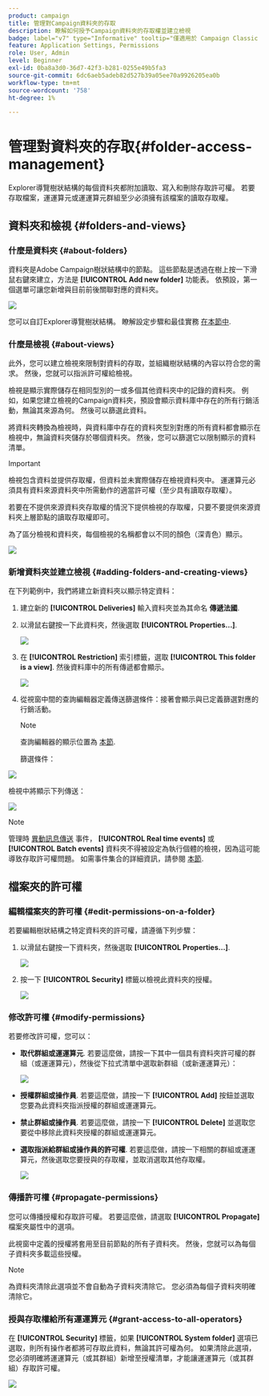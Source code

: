 ```yaml
---
product: campaign
title: 管理對Campaign資料夾的存取
description: 瞭解如何授予Campaign資料夾的存取權並建立檢視
badge: label="v7" type="Informative" tooltip="僅適用於 Campaign Classic v7"
feature: Application Settings, Permissions
role: User, Admin
level: Beginner
exl-id: 0ba8a3d0-36d7-42f3-b281-0255e49b5fa3
source-git-commit: 6dc6aeb5adeb82d527b39a05ee70a9926205ea0b
workflow-type: tm+mt
source-wordcount: '758'
ht-degree: 1%

---
```


# 管理對資料夾的存取{#folder-access-management}



Explorer導覽樹狀結構的每個資料夾都附加讀取、寫入和刪除存取許可權。 若要存取檔案，運運算元或運運算元群組至少必須擁有該檔案的讀取存取權。

## 資料夾和檢視 {#folders-and-views}

### 什麼是資料夾 {#about-folders}

資料夾是Adobe Campaign樹狀結構中的節點。 這些節點是透過在樹上按一下滑鼠右鍵來建立，方法是 **[!UICONTROL Add new folder]** 功能表。 依預設，第一個選單可讓您新增與目前前後關聯對應的資料夾。

![](assets/s_ncs_user_add_folder_in_tree.png)

您可以自訂Explorer導覽樹狀結構。 瞭解設定步驟和最佳實務 [在本節中](adobe-campaign-workspace.md).

### 什麼是檢視 {#about-views}

此外，您可以建立檢視來限制對資料的存取，並組織樹狀結構的內容以符合您的需求。 然後，您就可以指派許可權給檢視。

檢視是顯示實際儲存在相同型別的一或多個其他資料夾中的記錄的資料夾。 例如，如果您建立檢視的Campaign資料夾，預設會顯示資料庫中存在的所有行銷活動，無論其來源為何。 然後可以篩選此資料。

將資料夾轉換為檢視時，與資料庫中存在的資料夾型別對應的所有資料都會顯示在檢視中，無論資料夾儲存於哪個資料夾。 然後，您可以篩選它以限制顯示的資料清單。

>[!IMPORTANT]
>
>檢視包含資料並提供存取權，但資料並未實際儲存在檢視資料夾中。 運運算元必須具有資料來源資料夾中所需動作的適當許可權（至少具有讀取存取權）。
>
>若要在不提供來源資料夾存取權的情況下提供檢視的存取權，只要不要提供來源資料夾上層節點的讀取存取權即可。

為了區分檢視和資料夾，每個檢視的名稱都會以不同的顏色（深青色）顯示。

![](assets/s_ncs_user_view_name_color.png)

### 新增資料夾並建立檢視 {#adding-folders-and-creating-views}

在下列範例中，我們將建立新資料夾以顯示特定資料：

1. 建立新的 **[!UICONTROL Deliveries]** 輸入資料夾並為其命名 **傳遞法國**.
1. 以滑鼠右鍵按一下此資料夾，然後選取 **[!UICONTROL Properties...]**.

   ![](assets/s_ncs_user_add_folder_exple.png)

1. 在 **[!UICONTROL Restriction]** 索引標籤，選取 **[!UICONTROL This folder is a view]**. 然後資料庫中的所有傳遞都會顯示。

   ![](assets/s_ncs_user_add_folder_exple01.png)

1. 從視窗中間的查詢編輯器定義傳送篩選條件：接著會顯示與已定義篩選對應的行銷活動。

   >[!NOTE]
   >
   >查詢編輯器的顯示位置為 [本節](../../platform/using/about-queries-in-campaign.md).

   篩選條件：

![](assets/s_ncs_user_add_folder_exple00.png)

檢視中將顯示下列傳送：

![](assets/s_ncs_user_add_folder_exple02.png)

>[!NOTE]
>
>管理時 [異動訊息傳送](../../message-center/using/about-transactional-messaging.md) 事件， **[!UICONTROL Real time events]** 或 **[!UICONTROL Batch events]** 資料夾不得被設定為執行個體的檢視，因為這可能導致存取許可權問題。 如需事件集合的詳細資訊，請參閱 [本節](../../message-center/using/about-event-processing.md#event-collection).

## 檔案夾的許可權

### 編輯檔案夾的許可權 {#edit-permissions-on-a-folder}

若要編輯樹狀結構之特定資料夾的許可權，請遵循下列步驟：

1. 以滑鼠右鍵按一下資料夾，然後選取 **[!UICONTROL Properties...]**.

   ![](assets/s_ncs_user_folder_properties.png)

1. 按一下 **[!UICONTROL Security]** 標籤以檢視此資料夾的授權。

   ![](assets/s_ncs_user_folder_properties_security.png)

### 修改許可權 {#modify-permissions}

若要修改許可權，您可以：

* **取代群組或運運算元**. 若要這麼做，請按一下其中一個具有資料夾許可權的群組（或運運算元），然後從下拉式清單中選取新群組（或新運運算元）：

  ![](assets/s_ncs_user_folder_properties_security02.png)

* **授權群組或操作員**. 若要這麼做，請按一下 **[!UICONTROL Add]** 按鈕並選取您要為此資料夾指派授權的群組或運運算元。
* **禁止群組或操作員**. 若要這麼做，請按一下 **[!UICONTROL Delete]** 並選取您要從中移除此資料夾授權的群組或運運算元。
* **選取指派給群組或操作員的許可權**. 若要這麼做，請按一下相關的群組或運運算元，然後選取您要授與的存取權，並取消選取其他存取權。

  ![](assets/s_ncs_user_folder_properties_security03.png)

### 傳播許可權 {#propagate-permissions}

您可以傳播授權和存取許可權。 若要這麼做，請選取 **[!UICONTROL Propagate]** 檔案夾屬性中的選項。

此視窗中定義的授權將套用至目前節點的所有子資料夾。 然後，您就可以為每個子資料夾多載這些授權。

>[!NOTE]
>
>為資料夾清除此選項並不會自動為子資料夾清除它。 您必須為每個子資料夾明確清除它。

### 授與存取權給所有運運算元 {#grant-access-to-all-operators}

在 **[!UICONTROL Security]** 標籤，如果 **[!UICONTROL System folder]** 選項已選取，則所有操作者都將可存取此資料，無論其許可權為何。 如果清除此選項，您必須明確將運運算元（或其群組）新增至授權清單，才能讓運運算元（或其群組）存取許可權。

![](assets/s_ncs_user_folder_properties_security03b.png)
